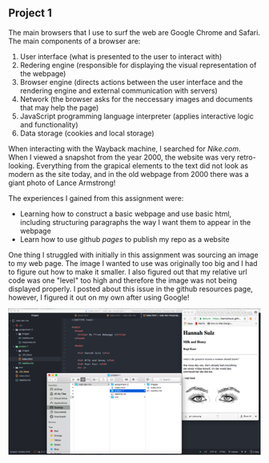 ## Project 1

The main browsers that I use to surf the web are Google Chrome and Safari.
The main components of a browser are:
1. User interface (what is presented to the user to interact with)
2. Redering engine (responsible for displaying the visual representation of the webpage)
3. Browser engine (directs actions between the user interface and the rendering engine and external communication with servers)
4. Network (the browser asks for the neccessary images and documents that may help the page)
5. JavaScript programming language interpreter (applies interactive logic and functionality)
6. Data storage (cookies and local storage)

When interacting with the Wayback machine, I searched for *Nike.com*.  When I viewed a snapshot from the year 2000, the website was very retro-looking. Everything from the grapical elements to the text did not look as modern as the site today, and in the old webpage from 2000 there was a giant photo of Lance Armstrong!

The experiences I gained from this assignment were:

- Learning how to construct a basic webpage and use basic html, including structuring paragraphs the way I want them to appear in the webpage
- Learn how to use github *pages* to publish my repo as a website

One thing I struggled with initially in this assignment was sourcing an image to my web page.  The image I wanted to use was originally too big and I had to figure out how to make it smaller.  I also figured out that my relative url code was one "level" too high and therefore the image was not being displayed properly.  I posted about this issue in the github resources page, however, I figured it out on my own after using Google!

![image](./images/project1_screenshot.png)
